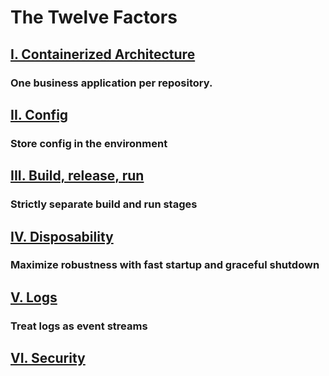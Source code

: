 The Twelve Factors
==================

## [I. Containerized Architecture](./architecture)
### One business application per repository. 

## [II. Config](./config)
### Store config in the environment

## [III. Build, release, run](./build-release-run)
### Strictly separate build and run stages

## [IV. Disposability](./disposability)
### Maximize robustness with fast startup and graceful shutdown

## [V. Logs](./logs)
### Treat logs as event streams

## [VI. Security](./security)
### 
